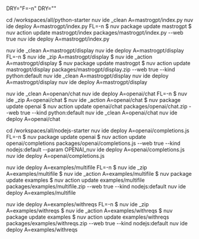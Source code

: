 <!--
  ~ Licensed to the Apache Software Foundation (ASF) under one
  ~ or more contributor license agreements.  See the NOTICE file
  ~ distributed with this work for additional information
  ~ regarding copyright ownership.  The ASF licenses this file
  ~ to you under the Apache License, Version 2.0 (the
  ~ "License"); you may not use this file except in compliance
  ~ with the License.  You may obtain a copy of the License at
  ~
  ~   http://www.apache.org/licenses/LICENSE-2.0
  ~
  ~ Unless required by applicable law or agreed to in writing,
  ~ software distributed under the License is distributed on an
  ~ "AS IS" BASIS, WITHOUT WARRANTIES OR CONDITIONS OF ANY
  ~ KIND, either express or implied.  See the License for the
  ~ specific language governing permissions and limitations
  ~ under the License.
-->

#
DRY="F=-n"
DRY=""

cd /workspaces/all/python-starter
nuv ide _clean A=mastrogpt/index.py 
nuv ide deploy A=mastrogpt/index.py FL=-n
$ nuv package update mastrogpt 
$ nuv action update mastrogpt/index packages/mastrogpt/index.py --web true
nuv ide deploy A=mastrogpt/index.py

nuv ide _clean A=mastrogpt/display
nuv ide deploy A=mastrogpt/display FL=-n
$ nuv ide _zip A=mastrogpt/display
$ nuv ide _action A=mastrogpt/display
$ nuv package update mastrogpt 
$ nuv action update mastrogpt/display packages/mastrogpt/display.zip --web true --kind python:default
nuv ide _clean A=mastrogpt/display
nuv ide deploy A=mastrogpt/display
nuv ide deploy A=mastrogpt/display

nuv ide _clean A=openan/chat
nuv ide deploy A=openai/chat FL=-n
$ nuv ide _zip A=openai/chat
$ nuv ide _action A=openai/chat
$ nuv package update openai 
$ nuv action update openai/chat packages/openai/chat.zip --web true --kind python:default
nuv ide _clean A=openai/chat
nuv ide deploy A=openai/chat

cd /workspaces/all/nodejs-starter
nuv ide deploy A=openai/completions.js FL=-n
$ nuv package update openai 
$ nuv action update openai/completions packages/openai/completions.js --web true --kind nodejs:default --param OPENAI_nuv ide deploy A=openai/completions.js
nuv ide deploy A=openai/completions.js

nuv ide deploy A=examples/multifile FL=-n
$ nuv ide _zip A=examples/multifile
$ nuv ide _action A=examples/multifile
$ nuv package update examples 
$ nuv action update examples/multifile packages/examples/multifile.zip --web true --kind nodejs:default
nuv ide deploy A=examples/multifile

nuv ide deploy A=examples/withreqs FL=-n
$ nuv ide _zip A=examples/withreqs
$ nuv ide _action A=examples/withreqs
$ nuv package update examples 
$ nuv action update examples/withreqs packages/examples/withreqs.zip --web true --kind nodejs:default
nuv ide deploy A=examples/withreqs

